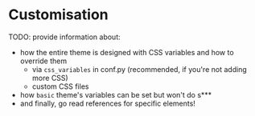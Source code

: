 # Customisation

TODO: provide information about:

- how the entire theme is designed with CSS variables and how to override them
  - via `css_variables` in conf.py (recommended, if you're not adding more CSS)
  - custom CSS files
- how `basic` theme's variables can be set but won't do s\*\*\*
- and finally, go read references for specific elements!
